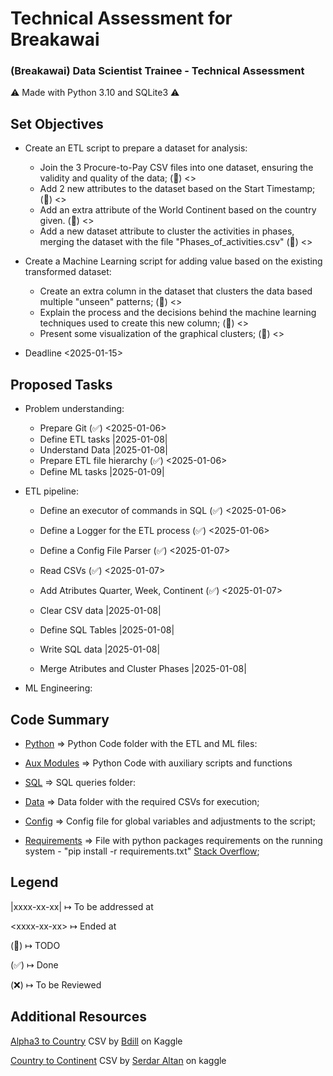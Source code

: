 # Technical Assessment for Breakawai
### (Breakawai) Data Scientist Trainee - Technical Assessment
⚠ Made with Python 3.10 and SQLite3 ⚠


## Set Objectives
- Create an ETL script to prepare a dataset for analysis:
  - Join the 3 Procure-to-Pay CSV files into one dataset, ensuring the validity and quality of the data; (🚩) \<\>
  - Add 2 new attributes to the dataset based on the Start Timestamp; (🚩) \<\>
  - Add an extra attribute of the World Continent based on the country given. (🚩) \<\>
  - Add a new dataset attribute to cluster the activities in phases, merging the dataset with the file "Phases_of_activities.csv" (🚩) \<\>

- Create a Machine Learning script for adding value based on the existing transformed dataset:
  - Create an extra column in the dataset that clusters the data based multiple "unseen" patterns; (🚩) \<\>
  - Explain the process and the decisions behind the machine learning techniques used to create this new column; (🚩) \<\>
  - Present some visualization of the graphical clusters; (🚩) \<\>

- Deadline \<2025-01-15\>

## Proposed Tasks
- Problem understanding:
  - Prepare Git (✅) \<2025-01-06\>
  - Define ETL tasks |2025-01-08|
  - Understand Data |2025-01-08|
  - Prepare ETL file hierarchy (✅) \<2025-01-06\>
  - Define ML tasks |2025-01-09|


- ETL pipeline:
  - Define an executor of commands in SQL (✅) \<2025-01-06\>
  - Define a Logger for the ETL process (✅) \<2025-01-06\>
  - Define a Config File Parser (✅) \<2025-01-07\>
  - Read CSVs (✅) \<2025-01-07\>
  - Add Atributes Quarter, Week, Continent (✅) \<2025-01-07\>
  
  - Clear CSV data |2025-01-08|
  - Define SQL Tables |2025-01-08|
  - Write SQL data |2025-01-08|
  - Merge Atributes and Cluster Phases |2025-01-08|


- ML Engineering:

## Code Summary
- [Python](/02_Python) ⇒ Python Code folder with the ETL and ML files:

- [Aux Modules](/02_Python/auxiliary_modules) ⇒ Python Code with auxiliary scripts and functions

- [SQL](/03_SQL) ⇒ SQL queries folder:

- [Data](/01_CSV) ⇒ Data folder with the required CSVs for execution;

- [Config](config.cfg) ⇒ Config file for global variables and adjustments to the script;

- [Requirements](requirements.txt) ⇒ File with python packages requirements on the running system - "pip install -r requirements.txt" [Stack Overflow](https://stackoverflow.com/questions/7225900/how-can-i-install-packages-using-pip-according-to-the-requirements-txt-file-from);


## Legend
|xxxx-xx-xx| ↦ To be addressed at

\<xxxx-xx-xx\> ↦ Ended at

(🚩) ↦ TODO

(✅) ↦ Done

(❌) ↦ To be Reviewed


## Additional Resources

[Alpha3 to Country](https://www.kaggle.com/datasets/wbdill/country-codes-iso-3166) CSV by [Bdill](https://www.kaggle.com/wbdill) on Kaggle

[Country to Continent](https://www.kaggle.com/datasets/hserdaraltan/countries-by-continent) CSV by [Serdar Altan](https://www.kaggle.com/hserdaraltan) on kaggle
